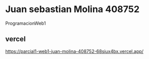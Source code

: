 # Juan sebastian Molina 408752 

ProgramacionWeb1

## vercel

https://parcial1-web1-juan-molina-408752-68siux4bx.vercel.app/
